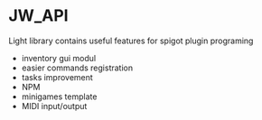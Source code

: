 # JW_API
Light library contains useful features for spigot plugin programing
- inventory gui modul
- easier commands registration
- tasks improvement 
- NPM 
- minigames template 
- MIDI input/output
